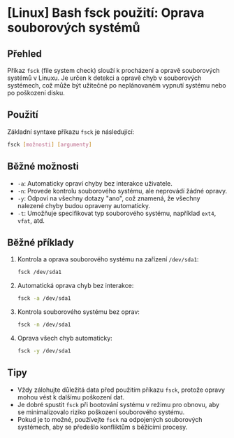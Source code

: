 # [Linux] Bash fsck použití: Oprava souborových systémů

## Přehled
Příkaz `fsck` (file system check) slouží k procházení a opravě souborových systémů v Linuxu. Je určen k detekci a opravě chyb v souborových systémech, což může být užitečné po neplánovaném vypnutí systému nebo po poškození disku.

## Použití
Základní syntaxe příkazu `fsck` je následující:

```bash
fsck [možnosti] [argumenty]
```

## Běžné možnosti
- `-a`: Automaticky opraví chyby bez interakce uživatele.
- `-n`: Provede kontrolu souborového systému, ale neprovádí žádné opravy.
- `-y`: Odpoví na všechny dotazy "ano", což znamená, že všechny nalezené chyby budou opraveny automaticky.
- `-t`: Umožňuje specifikovat typ souborového systému, například `ext4`, `vfat`, atd.

## Běžné příklady
1. Kontrola a oprava souborového systému na zařízení `/dev/sda1`:
   ```bash
   fsck /dev/sda1
   ```

2. Automatická oprava chyb bez interakce:
   ```bash
   fsck -a /dev/sda1
   ```

3. Kontrola souborového systému bez oprav:
   ```bash
   fsck -n /dev/sda1
   ```

4. Oprava všech chyb automaticky:
   ```bash
   fsck -y /dev/sda1
   ```

## Tipy
- Vždy zálohujte důležitá data před použitím příkazu `fsck`, protože opravy mohou vést k dalšímu poškození dat.
- Je dobré spustit `fsck` při bootování systému v režimu pro obnovu, aby se minimalizovalo riziko poškození souborového systému.
- Pokud je to možné, používejte `fsck` na odpojených souborových systémech, aby se předešlo konfliktům s běžícími procesy.